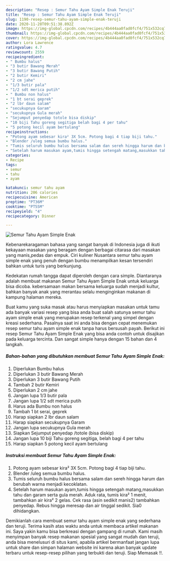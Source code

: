 ```yaml
---
description: "Resep : Semur Tahu Ayam Simple Enak Teruji"
title: "Resep : Semur Tahu Ayam Simple Enak Teruji"
slug: 1190-resep-semur-tahu-ayam-simple-enak-teruji
date: 2020-11-28T09:51:38.892Z
image: https://img-global.cpcdn.com/recipes/4b444aa0fad0fcf4/751x532cq70/semur-tahu-ayam-simple-enak-foto-resep-utama.jpg
thumbnail: https://img-global.cpcdn.com/recipes/4b444aa0fad0fcf4/751x532cq70/semur-tahu-ayam-simple-enak-foto-resep-utama.jpg
cover: https://img-global.cpcdn.com/recipes/4b444aa0fad0fcf4/751x532cq70/semur-tahu-ayam-simple-enak-foto-resep-utama.jpg
author: Lora Lawrence
ratingvalue: 4.7
reviewcount: 2559
recipeingredient:
- " Bumbu halus"
- "3 butir Bawang Merah"
- "3 butir Bawang Putih"
- "2 butir Kemiri"
- "2 cm jahe"
- "1/3 butir pala"
- "1/2 sdt merica putih"
- " Bumbu non halus"
- "1 bt serai geprek"
- "2 lbr daun salam"
- "secukupnya Garam"
- "secukupnya Gula merah"
- "Sejumput penyedap totole bisa diskip"
- "10 biji Tahu goreng segitiga belah bagi 4 per tahu"
- "5 potong kecil ayam bertulang"
recipeinstructions:
- "Potong ayam sebesar kira² 3X 5cm. Potong bagi 4 tiap biji tahu."
- "Blender /uleg semua bumbu halus."
- "Tumis seluruh bumbu halus bersama salam dan sereh hingga harum dan berubah warna menjadi kecoklatan."
- "Setelah harum masukan ayam,tumis hingga setengah matang,masukkan tahu dan garam serta gula merah. Aduk rata, tumis kira² 1 menit, tambahkan air kira² 2 gelas. Cek rasa (asin sedikit manis2) tambahkan penyedap. Rebus hingga meresap dan air tinggal sedikit. Sia0 dihidangkan."
categories:
- Recipe
tags:
- semur
- tahu
- ayam

katakunci: semur tahu ayam 
nutrition: 206 calories
recipecuisine: American
preptime: "PT36M"
cooktime: "PT55M"
recipeyield: "4"
recipecategory: Dinner

---
```



![Semur Tahu Ayam Simple Enak](https://img-global.cpcdn.com/recipes/4b444aa0fad0fcf4/751x532cq70/semur-tahu-ayam-simple-enak-foto-resep-utama.jpg)

Kebenarekaragaman bahasa yang sangat banyak di Indonesia juga di ikuti kekayaan masakan yang beragam dengan berbagai citarasa dari masakan yang manis,pedas dan empuk. Ciri kuliner Nusantara semur tahu ayam simple enak yang penuh dengan bumbu menampilkan kesan tersendiri bahkan untuk turis yang berkunjung.


Kedekatan rumah tangga dapat diperoleh dengan cara simple. Diantaranya adalah membuat makanan Semur Tahu Ayam Simple Enak untuk keluarga bisa dicoba. kebersamaan makan bersama keluarga sudah menjadi kultur, bahkan banyak anak yang merantau selalu menginginkan makanan di kampung halaman mereka.



Buat kamu yang suka masak atau harus menyiapkan masakan untuk tamu ada banyak variasi resep yang bisa anda buat salah satunya semur tahu ayam simple enak yang merupakan resep terkenal yang simpel dengan kreasi sederhana. Pasalnya saat ini anda bisa dengan cepat menemukan resep semur tahu ayam simple enak tanpa harus bersusah payah.
Berikut ini resep Semur Tahu Ayam Simple Enak yang bisa anda contoh untuk disajikan pada keluarga tercinta. Dan sangat simple hanya dengan 15 bahan dan 4 langkah.


<!--inarticleads1-->

##### Bahan-bahan yang dibutuhkan membuat Semur Tahu Ayam Simple Enak:

1. Diperlukan  Bumbu halus
1. Diperlukan 3 butir Bawang Merah
1. Diperlukan 3 butir Bawang Putih
1. Tambah 2 butir Kemiri
1. Diperlukan 2 cm jahe
1. Jangan lupa 1/3 butir pala
1. Jangan lupa 1/2 sdt merica putih
1. Harus ada  Bumbu non halus
1. Tambah 1 bt serai, geprek
1. Harap siapkan 2 lbr daun salam
1. Harap siapkan secukupnya Garam
1. Jangan lupa secukupnya Gula merah
1. Siapkan Sejumput penyedap /totole (bisa diskip)
1. Jangan lupa 10 biji Tahu goreng segitiga, belah bagi 4 per tahu
1. Harap siapkan 5 potong kecil ayam bertulang




<!--inarticleads2-->

##### Instruksi membuat  Semur Tahu Ayam Simple Enak:

1. Potong ayam sebesar kira² 3X 5cm. Potong bagi 4 tiap biji tahu.
1. Blender /uleg semua bumbu halus.
1. Tumis seluruh bumbu halus bersama salam dan sereh hingga harum dan berubah warna menjadi kecoklatan.
1. Setelah harum masukan ayam,tumis hingga setengah matang,masukkan tahu dan garam serta gula merah. Aduk rata, tumis kira² 1 menit, tambahkan air kira² 2 gelas. Cek rasa (asin sedikit manis2) tambahkan penyedap. Rebus hingga meresap dan air tinggal sedikit. Sia0 dihidangkan.




Demikianlah cara membuat semur tahu ayam simple enak yang sederhana dan teruji. Terima kasih atas waktu anda untuk membaca artikel makanan ini. Saya yakin kamu bisa berkreasi dengan gampang di rumah. Kami masih menyimpan banyak resep makanan spesial yang sangat mudah dan teruji, anda bisa menelusuri di situs kami, apabila artikel bermanfaat jangan lupa untuk share dan simpan halaman website ini karena akan banyak update terbaru untuk resep-resep pilihan yang terbukti dan teruji. Siap Memasak !!. 

